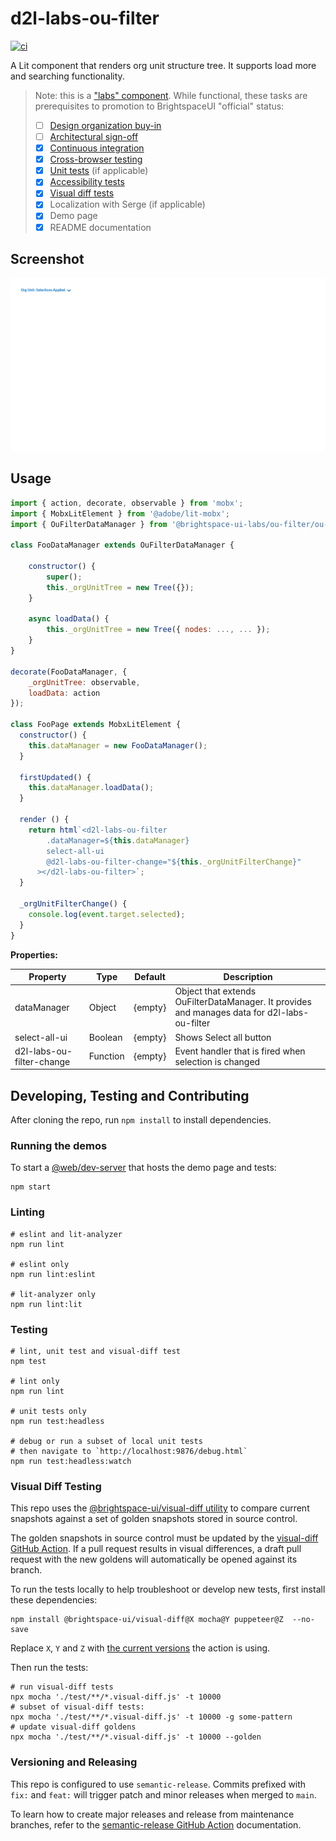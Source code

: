 # d2l-labs-ou-filter

[![ci](https://github.com/BrightspaceUILabs/ou-filter/actions/workflows/ci.yml/badge.svg?branch=main)](https://github.com/BrightspaceUILabs/ou-filter/actions/workflows/ci.yml)

A Lit component that renders org unit structure tree. It supports load more and searching functionality.

> Note: this is a ["labs" component](https://daylight.d2l.dev/developing/getting-started/component-tiers/). While functional, these tasks are prerequisites to promotion to BrightspaceUI "official" status:
>
> - [ ] [Design organization buy-in](https://daylight.d2l.dev/developing/creating-component/before-building/#working-with-design)
> - [ ] [Architectural sign-off](https://daylight.d2l.dev/developing/creating-component/before-building/#web-component-architecture)
> - [x] [Continuous integration](https://daylight.d2l.dev/developing/testing/tools/#continuous-integration)
> - [x] [Cross-browser testing](https://daylight.d2l.dev/developing/testing/cross-browser/)
> - [x] [Unit tests](https://daylight.d2l.dev/developing/testing/tools/) (if applicable)
> - [x] [Accessibility tests](https://daylight.d2l.dev/developing/testing/accessibility/)
> - [x] [Visual diff tests](https://daylight.d2l.dev/developing/testing/visual-difference/)
> - [x] Localization with Serge (if applicable)
> - [x] Demo page
> - [x] README documentation

## Screenshot

![Org unit filter component](./test/visual-diff/screenshots/ci/golden/ou-filter/ou-filter-Desktop.png?raw=true)

## Usage

```js
import { action, decorate, observable } from 'mobx';
import { MobxLitElement } from '@adobe/lit-mobx';
import { OuFilterDataManager } from '@brightspace-ui-labs/ou-filter/ou-filter.js';

class FooDataManager extends OuFilterDataManager {

	constructor() {
		super();
		this._orgUnitTree = new Tree({});
	}

	async loadData() {
		this._orgUnitTree = new Tree({ nodes: ..., ... });
	}
}

decorate(FooDataManager, {
	_orgUnitTree: observable,
	loadData: action
});

class FooPage extends MobxLitElement {
  constructor() {
    this.dataManager = new FooDataManager();
  }

  firstUpdated() {
    this.dataManager.loadData();
  }

  render () {
    return html`<d2l-labs-ou-filter
        .dataManager=${this.dataManager}
        select-all-ui
        @d2l-labs-ou-filter-change="${this._orgUnitFilterChange}"
      ></d2l-labs-ou-filter>`;
  }

  _orgUnitFilterChange() {
    console.log(event.target.selected);
  }
}
```

**Properties:**

| Property | Type | Default | Description |
|----------|------|---------|-------------|
| dataManager | Object | {empty} | Object that extends OuFilterDataManager. It provides and manages data for d2l-labs-ou-filter |
| select-all-ui | Boolean | {empty} | Shows Select all button |
| d2l-labs-ou-filter-change | Function | {empty} | Event handler that is fired when selection is changed |

## Developing, Testing and Contributing

After cloning the repo, run `npm install` to install dependencies.

### Running the demos

To start a [@web/dev-server](https://modern-web.dev/docs/dev-server/overview/) that hosts the demo page and tests:

```shell
npm start
```

### Linting

```shell
# eslint and lit-analyzer
npm run lint

# eslint only
npm run lint:eslint

# lit-analyzer only
npm run lint:lit
```

### Testing

```shell
# lint, unit test and visual-diff test
npm test

# lint only
npm run lint

# unit tests only
npm run test:headless

# debug or run a subset of local unit tests
# then navigate to `http://localhost:9876/debug.html`
npm run test:headless:watch
```

### Visual Diff Testing

This repo uses the [@brightspace-ui/visual-diff utility](https://github.com/BrightspaceUI/visual-diff/) to compare current snapshots against a set of golden snapshots stored in source control.

The golden snapshots in source control must be updated by the [visual-diff GitHub Action](https://github.com/BrightspaceUI/actions/tree/main/visual-diff).  If a pull request results in visual differences, a draft pull request with the new goldens will automatically be opened against its branch.

To run the tests locally to help troubleshoot or develop new tests, first install these dependencies:

```shell
npm install @brightspace-ui/visual-diff@X mocha@Y puppeteer@Z  --no-save
```

Replace `X`, `Y` and `Z` with [the current versions](https://github.com/BrightspaceUI/actions/tree/main/visual-diff#current-dependency-versions) the action is using.

Then run the tests:

```shell
# run visual-diff tests
npx mocha './test/**/*.visual-diff.js' -t 10000
# subset of visual-diff tests:
npx mocha './test/**/*.visual-diff.js' -t 10000 -g some-pattern
# update visual-diff goldens
npx mocha './test/**/*.visual-diff.js' -t 10000 --golden
```

### Versioning and Releasing

This repo is configured to use `semantic-release`. Commits prefixed with `fix:` and `feat:` will trigger patch and minor releases when merged to `main`.

To learn how to create major releases and release from maintenance branches, refer to the [semantic-release GitHub Action](https://github.com/BrightspaceUI/actions/tree/main/semantic-release) documentation.
